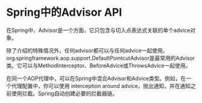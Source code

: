 # Spring中的Advisor API

在Spring中，Advisor是一个方面，它只包含与切入点表达式关联的单个advice对象。

除了介绍的特殊情况外，任何advisor都可以与任何advice一起使用。org.springframework.aop.support.DefaultPointcutAdvisor是最常用的Advisor类。它可以与MethodInterceptor、BeforeAdvice或ThrowsAdvice一起使用。

在同一个AOP代理中，可以在Spring中混合Advisor和Advice类型。例如，在一个代理配置中，你可以使用 interception around advice，抛出通知，并在通知之前使用拦截。Spring自动创建必要的拦截器链。
